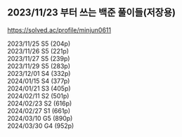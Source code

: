 ## 2023/11/23 부터 쓰는 백준 풀이들(저장용)
https://solved.ac/profile/minjun0611

2023/11/25 S5 (204p)  
2023/11/26 S5 (221p)  
2023/11/27 S5 (239p)  
2023/11/29 S5 (283p)  
2023/12/01 S4 (332p)  
2024/01/15 S4 (377p)  
2024/01/21 S3 (405p)  
2024/02/11 S2 (501p)  
2024/02/23 S2 (616p)  
2024/02/27 S1 (661p)  
2024/03/10 G5 (890p)  
2024/03/30 G4 (952p)  
